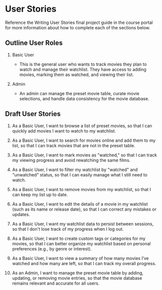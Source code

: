 # User Stories

Reference the Writing User Stories final project guide in the course portal for more information about how to complete each of the sections below.

## Outline User Roles

1. Basic User

   - This is the general user who wants to track movies they plan to watch and manage their watchlist. They have access to adding movies, marking them as watched, and viewing their list.

2. Admin
   - An admin can manage the preset movie table, curate movie selections, and handle data consistency for the movie database.

## Draft User Stories

1. As a Basic User, I want to browse a list of preset movies, so that I can quickly add movies I want to watch to my watchlist.

2. As a Basic User, I want to search for movies online and add them to my list, so that I can track movies that are not in the preset table.

3. As a Basic User, I want to mark movies as "watched," so that I can track my viewing progress and avoid rewatching the same films.

4. As a Basic User, I want to filter my watchlist by "watched" and "unwatched" status, so that I can easily manage what I still need to watch.

5. As a Basic User, I want to remove movies from my watchlist, so that I can keep my list up to date.

6. As a Basic User, I want to edit the details of a movie in my watchlist (such as its name or release date), so that I can correct any mistakes or updates.

7. As a Basic User, I want my watchlist data to persist between sessions, so that I don't lose track of my progress when I log out.

8. As a Basic User, I want to create custom tags or categories for my movies, so that I can better organize my watchlist based on personal preferences (e.g., by genre or interest).

9. As a Basic User, I want to view a summary of how many movies I’ve watched and how many are left, so that I can track my overall progress.

10. As an Admin, I want to manage the preset movie table by adding, updating, or removing movie entries, so that the movie database remains relevant and accurate for all users.
